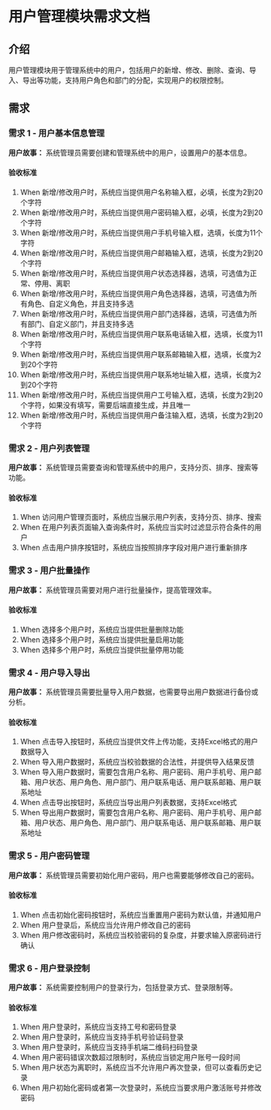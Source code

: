# 用户管理模块需求文档
## 介绍
用户管理模块用于管理系统中的用户，包括用户的新增、修改、删除、查询、导入、导出等功能，支持用户角色和部门的分配，实现用户的权限控制。

## 需求
### 需求 1 - 用户基本信息管理
**用户故事：** 系统管理员需要创建和管理系统中的用户，设置用户的基本信息。

#### 验收标准
1. When 新增/修改用户时，系统应当提供用户名称输入框，必填，长度为2到20个字符
2. When 新增/修改用户时，系统应当提供用户密码输入框，必填，长度为2到20个字符
3. When 新增/修改用户时，系统应当提供用户手机号输入框，选填，长度为11个字符
4. When 新增/修改用户时，系统应当提供用户邮箱输入框，选填，长度为2到20个字符
5. When 新增/修改用户时，系统应当提供用户状态选择器，选填，可选值为正常、停用、离职
6. When 新增/修改用户时，系统应当提供用户角色选择器，选填，可选值为所有角色、自定义角色，并且支持多选
7. When 新增/修改用户时，系统应当提供用户部门选择器，选填，可选值为所有部门、自定义部门，并且支持多选
8. When 新增/修改用户时，系统应当提供用户联系电话输入框，选填，长度为11个字符
9. When 新增/修改用户时，系统应当提供用户联系邮箱输入框，选填，长度为2到20个字符
10. When 新增/修改用户时，系统应当提供用户联系地址输入框，选填，长度为2到20个字符
11. When 新增/修改用户时，系统应当提供用户工号输入框，选填，长度为2到20个字符，如果没有填写，需要后端直接生成，并且唯一
12. When 新增/修改用户时，系统应当提供用户备注输入框，选填，长度为2到20个字符

### 需求 2 - 用户列表管理
**用户故事：** 系统管理员需要查询和管理系统中的用户，支持分页、排序、搜索等功能。

#### 验收标准
1. When 访问用户管理页面时，系统应当展示用户列表，支持分页、排序、搜索
2. When 在用户列表页面输入查询条件时，系统应当实时过滤显示符合条件的用户
3. When 点击用户排序按钮时，系统应当按照排序字段对用户进行重新排序

### 需求 3 - 用户批量操作
**用户故事：** 系统管理员需要对用户进行批量操作，提高管理效率。

#### 验收标准
1. When 选择多个用户时，系统应当提供批量删除功能
2. When 选择多个用户时，系统应当提供批量启用功能
3. When 选择多个用户时，系统应当提供批量停用功能

### 需求 4 - 用户导入导出
**用户故事：** 系统管理员需要批量导入用户数据，也需要导出用户数据进行备份或分析。

#### 验收标准
1. When 点击导入按钮时，系统应当提供文件上传功能，支持Excel格式的用户数据导入
2. When 导入用户数据时，系统应当校验数据的合法性，并提供导入结果反馈
3. When 导入用户数据时，需要包含用户名称、用户密码、用户手机号、用户邮箱、用户状态、用户角色、用户部门、用户联系电话、用户联系邮箱、用户联系地址
4. When 点击导出按钮时，系统应当导出用户列表数据，支持Excel格式
5. When 导出用户数据时，需要包含用户名称、用户密码、用户手机号、用户邮箱、用户状态、用户角色、用户部门、用户联系电话、用户联系邮箱、用户联系地址

### 需求 5 - 用户密码管理
**用户故事：** 系统管理员需要初始化用户密码，用户也需要能够修改自己的密码。

#### 验收标准
1. When 点击初始化密码按钮时，系统应当重置用户密码为默认值，并通知用户
2. When 用户登录后，系统应当允许用户修改自己的密码
3. When 用户修改密码时，系统应当校验密码的复杂度，并要求输入原密码进行确认

### 需求 6 - 用户登录控制
**用户故事：** 系统需要控制用户的登录行为，包括登录方式、登录限制等。

#### 验收标准
1. When 用户登录时，系统应当支持工号和密码登录
2. When 用户登录时，系统应当支持手机号验证码登录
3. When 用户登录时，系统应当支持手机端二维码扫码登录
4. When 用户密码错误次数超过限制时，系统应当锁定用户账号一段时间
5. When 用户状态为离职时，系统应当不允许用户再次登录，但可以查看历史记录
6. When 用户初始化密码或者第一次登录时，系统应当要求用户激活账号并修改密码